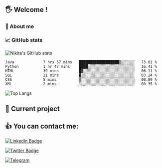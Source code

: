 ## 🖐 Welcome !

### 🙂 About me

### 📈 GitHub stats
![Nikita's GitHub stats](https://github-readme-stats.vercel.app/api?username=DOMOKUL&show_icons=true&theme=gruvbox)

<!--START_SECTION:waka-->

```text
Java             7 hrs 57 mins   ██████████████████▒░░░░░░   73.01 %
Python           1 hr 47 mins    ████░░░░░░░░░░░░░░░░░░░░░   16.41 %
HTML             39 mins         █▓░░░░░░░░░░░░░░░░░░░░░░░   06.11 %
SQL              21 mins         ▓░░░░░░░░░░░░░░░░░░░░░░░░   03.24 %
CSS              5 mins          ▒░░░░░░░░░░░░░░░░░░░░░░░░   00.89 %
XML              2 mins          ░░░░░░░░░░░░░░░░░░░░░░░░░   00.35 %
```

<!--END_SECTION:waka-->

![Top Langs](https://github-readme-stats.vercel.app/api/top-langs/?username=DOMOKUL&layout=compact&show_icons=true&theme=gruvbox)

## 🎨 Current project

## 👍 You can contact me:

[![LinkedIn Badge](https://img.shields.io/badge/LinkedIn-Profile-informational?style=flat&logo=linkedin&logoColor=white&color=0D76A8)](https://www.linkedin.com/in/strokach-nikita-810b50230/)

[![Twitter Badge](https://img.shields.io/badge/Twitter-Profile-informational?style=flat&logo=twitter&logoColor=white&color=0D76A8)](https://twitter.com/domokul)

[![Telegram](https://img.shields.io/badge/Telegram-Profile-informational?style=flat&logo=telegram&logoColor=white&color=0D76A8)](https://t.me/Domokul)



